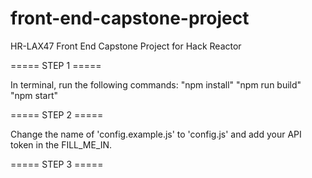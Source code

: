 # front-end-capstone-project
HR-LAX47 Front End Capstone Project for Hack Reactor

===== STEP 1 =====

In terminal, run the following commands:
"npm install"
"npm run build"
"npm start"

===== STEP 2 =====

Change the name of 'config.example.js' to 'config.js' and add your API token in the FILL_ME_IN.

===== STEP 3 =====


